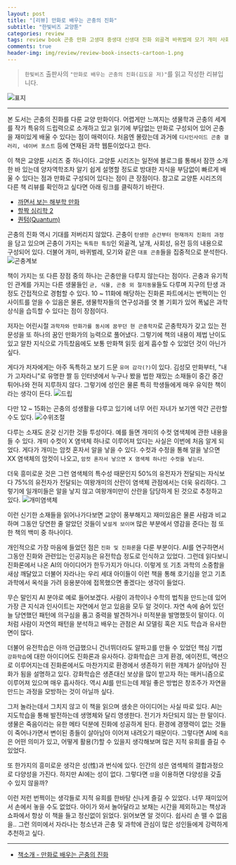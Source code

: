```yaml
---  
layout: post  
title: "[리뷰] 만화로 배우는 곤충의 진화"  
subtitle: "한빛비즈 교양툰"  
categories: review  
tags: review book 곤충 만화 고생대 중생대 신생대 진화 외골격 바퀴벌레 모기 개미 사회 균    
comments: true  
header-img: img/review/review-book-insects-cartoon-1.png
---  
```

  
> `한빛비즈` 출판사의 `"만화로 배우는 곤충의 진화(김도윤 저)"`를 읽고 작성한 리뷰입니다.  

![표지](https://theorydb.github.io/assets/img/review/review-book-insects-cartoon-1.png)  

---

본 도서는 곤충의 진화를 다룬 교양 만화이다. 어렵게만 느껴지는 생물학과 곤충의 세계를 작가 특유의 드립력으로 소개하고 있고 읽기에 부담없는 만화로 구성되어 있어 곤충을 재미있게 배울 수 있다는 점이 매력이다. 처음엔 몰랐는데 과거에 `디시인사이드 곤충 갤러리, 네이버 포스트` 등에 연재된 과학 웹툰이었다고 한다.

이 책은 교양툰 시리즈 중 하나이다. 교양툰 시리즈는 일전에 블로그를 통해서 잠깐 소개한 바 있는데 양자역학조차 알기 쉽게 설명할 정도로 방대한 지식을 부담없이 빠르게 배울 수 있다는 점과 만화로 구성되어 있다는 점이 큰 장점이다. 참고로 교양툰 시리즈의 다른 책 리뷰를 확인하고 싶다면 아래 링크를 클릭하기 바란다. 

* [까면서 보는 해부학 만화](https://theorydb.github.io/review/2021/04/17/review-book-anatomical-cartoon/)
* [할짝 심리학 2](https://theorydb.github.io/review/2020/12/26/review-book-haljjak-psychology/)
* [퀀텀(Quantum)](https://theorydb.github.io/review/2020/11/28/review-book-quantum/)

곤충의 진화 역시 기대를 저버리지 않았다. 곤충이 `탄생한 순간부터 현재까지 진화의 과정`을 담고 있으며 곤충이 가지는 `독특한 특징`인 외골격, 날개, 사회성, 유전 등의 내용으로 구성되어 있다. 더불어 개미, 바퀴벌레, 모기와 같은 `대표 곤충`들을 집중적으로 분석한다. 
![곤충계보](https://theorydb.github.io/assets/img/review/review-book-insects-cartoon-3.png)  

책이 가지는 또 다른 장점 중의 하나는 곤충만을 다루지 않는다는 점이다. 곤충과 유기적인 관계를 가지는 다른 생물들인 `균, 식물, 곤충 외 절지동물`들도 다루며 지구의 탄생 과정도 간접적으로 경험할 수 있다. 10 ~ 11화에 해당하는 진화론 파트에서는 번쩍이는 인사이트를 얻을 수 있음은 물론, 생물학자들의 연구성과를 엿 볼 기회가 있어 폭넓은 과학 상식을 습득할 수 있다는 점이 장점이다.

저자는 어린시절 `과학자와 만화가를 동시에 꿈꾸던 현 곤충학자`로 곤충학자가 갖고 있는 전문성을 또 하나의 꿈인 만화가의 능력으로 풀어냈다. 그렇기에 책의 내용이 제법 난이도 있고 알찬 지식으로 가득찼음에도 보통 만화책 읽듯 쉽게 흡수할 수 있었던 것이 아닌가 싶다. 

게다가 저자에게는 아주 독특하고 보기 드문 `유머 감각(?)`이 있다. 김성모 만화부터, "내가 고자라니"로 유명한 짤 등 인터넷에서 누구나 봤을 법한 재밌는 소재들이 중간 중간 튀어나와 전혀 지루하지 않다. 그렇기에 성인은 물론 특히 학생들에게 매우 유익한 책이라는 생각이 든다. 
![드립](https://theorydb.github.io/assets/img/review/review-book-insects-cartoon-2.png)  

다만 12 ~ 15화는 곤충의 성생활을 다루고 있기에 너무 어린 자녀가 보기엔 약간 곤란할 수도 있다.
![수위조절](https://theorydb.github.io/assets/img/review/review-book-insects-cartoon-4.png)  

다루는 소재도 온갖 신기한 것들 투성이다. 예를 들면 개미의 수컷 염색체에 관한 내용을 들 수 있다. 개미 수컷이 X 염색체 하나로 이루어져 있다는 사실은 이번에 처음 알게 되었다. 게다가 개미는 암컷 혼자서 알을 낳을 수 있다. 수컷과 수정을 통해 알을 낳으면 XX 염색체의 암컷이 나오고, `암컷 혼자서 낳으면 X 염색체 하나인 수컷을 낳는다`. 

더욱 흥미로운 것은 그런 염색체의 특수성 때문인지 50%의 유전자가 전달되는 자식보다 75%의 유전자가 전달되는 여왕개미의 산란이 염색체 관점에서는 더욱 유리하다. 그렇기에 일개미들은 알을 낳지 않고 여왕개미만이 산란을 담당하게 된 것으로 추정하고 있다.
![개미염색체](https://theorydb.github.io/assets/img/review/review-book-insects-cartoon-5.png)  

이런 신기한 소재들을 읽어나가다보면 교양이 풍부해지고 재미있음은 물론 사람과 비교하며 그동안 당연한 줄 알았던 것들이 `낯설게 보이며` 많은 부분에서 영감을 준다는 점 또한 책의 백미 중 하나이다.

개인적으로 가장 마음에 들었던 점은 `진화 및 진화론`을 다룬 부분이다. AI를 연구하면서 그동안 진화와 관련있는 인공지능은 유전학습 정도로 인식하고 있었다. 그런데 읽다보니 진화론에서 나온 AI의 아이디어가 한두가지가 아니다. 이렇게 또 기초 과학의 소중함을 새삼 깨달았고 더불어 자라나는 우리 세대 아이들이 이런 책을 통해 호기심을 얻고 기초 과학에서 옥석을 가려 응용분야에 접목했으면 좋겠다는 생각이 들었다.

무슨 말인지 AI 분야로 예로 들어보겠다. 사람이 과학이나 수학의 법칙을 만드는데 있어 가장 큰 지식과 인사이트는 자연에서 얻고 있음을 모두 알 것이다. 자연 속에 숨어 있던 늘 당연했던 패턴에 의구심을 품고 중력을 발견하거나 미적분을 발명했듯이 말이다. 이처럼 사람이 자연의 패턴을 분석하고 배우는 관점은 AI 모델링 혹은 지도 학습과 유사한 면이 많다.

더불어 유전학습은 아까 언급했으니 건너뛰더라도 알파고를 만들 수 있었던 핵심 기법 `강화학습`에 대한 아이디어도 진화론과 유사하다. 강화학습은 크게 환경, 에이전트, 액션으로 이루어지는데 진화론에서도 마찬가지로 환경에서 생존하기 위한 개체가 살아남아 진화가 됨을 설명하고 있다. 강화학습은 생존대신 보상을 많이 받고자 하는 매커니즘으로 이루어져 있으며 매우 흡사하다. 역시 AI를 만드는데 제일 좋은 방법은 창조주가 자연을 만드는 과정을 모방하는 것이 아닐까 싶다. 

그저 놀라는데서 그치지 않고 이 책을 읽으며 샘솟은 아이디어는 사실 따로 있다. AI는 지도학습을 통해 발전하는데 생명체와 달리 영생한다. 전기가 차단되지 않는 한 말이다. 생물은 죽음이라는 유한 메타 덕분에 진화에 성공하게 된다. 환경에 경쟁력이 없는 것들이 죽어나가면서 변이된 종들이 살아남아 이어져 내려오기 때문이다. 그렇다면 AI에 `죽음`은 어떤 의미가 있고, 어떻게 활용(?)할 수 있을지 생각해보며 많은 지적 유희를 즐길 수 있었다.

또 한가지의 흥미로운 생각은 성(性)과 번식에 있다. 인간의 성은 염섹체의 결합과정으로 다양성을 가진다. 하지만 AI에는 성이 없다. 그렇다면 `성`을 이용하면 다양성을 갖출 수 있지 않을까? 

이런 저런 번쩍이는 생각들로 지적 유희를 한바탕 신나게 즐길 수 있었다. 너무 재미있어서 손에서 놓을 수도 없었다. 아이가 와서 놀아달라고 보채는 시간을 제외하고는 책상과 쇼파에서 항상 이 책을 들고 정신없이 읽었다. 읽어보면 알 것이다. 쉽사리 손 뗄 수 없음을.. 그런 의미에서 자라나는 청소년과 곤충 및 과학에 관심이 많은 성인들에게 강력하게 추천하고 싶다.

---

* [책소개 - 만화로 배우는 곤충의 진화](http://www.yes24.com/Product/Goods/64708949)


